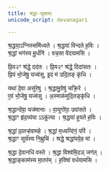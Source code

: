 ```yaml
---
title: श्रद्धा-सूक्तम्
unicode_script: devanagari

---
```


श्र॒द्धया॒ऽग्निस्समि॑ध्यते । श्र॒द्धया॑ विन्दते ह॒विः ।  
श्र॒द्धां भग॑स्य मू॒र्धनि॑ । वच॒सा वे॑दयामसि । 

प्रि॒य२ꣳ श्र॑द्धे॒ दद॑तः । प्रि॒य२ꣳ श्र॑द्धे॒ दिदा॑सतः ।  
प्रि॒यं भो॒जेषु॒ यज्व॑सु, इ॒दं म॑ उदि॒तङ् कृ॑धि ।  

यथा॑ दे॒वा असु॑रेषु । श्र॒द्धामु॒ग्रेषु॑ चक्रि॒रे ।  
ए॒वं भो॒जेषु॒ यज्व॑सु । अ॒स्माक॑मुदि॒तङ्कृ॑धि ।  

श्र॒द्धान्दे॑वा॒ यज॑मानाः । वा॒युगो॑पा॒ उपा॑सते ।  
श्र॒द्धाꣳ हृ॑द॒य्य॑या ऽऽकू॑त्या । श्र॒द्धया॑ हूयते ह॒विः ।  

श्र॒द्धां प्रा॒तऱ्ह॑वामहे । श्र॒द्धां म॒ध्यन्दि॑नं॒ परि॑ ।  
श्र॒द्धाꣳ सूर्य॑स्य नि॒म्रुचि॑ । श्रद्धे॒ श्रद्धा॑पये॒ह मा॑ । 

श्र॒द्धा दे॒वानधि॑ वस्ते । श्र॒द्धा विश्व॑मि॒दञ् जग॑त् ।  
श्र॒द्धाङ्काम॑स्य मा॒तर॑म् । ह॒विषा॑ वर्धयामसि ।

